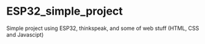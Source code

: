 # ESP32_simple_project
Simple project using ESP32, thinkspeak, and some of web stuff (HTML, CSS and Javascipt)
